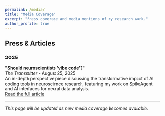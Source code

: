 ```yaml
---
permalink: /media/
title: "Media Coverage"
excerpt: "Press coverage and media mentions of my research work."
author_profile: true
---
```


## Press & Articles

### 2025

**"Should neuroscientists 'vibe code'?"**  
*The Transmitter* - August 25, 2025  
An in-depth perspective piece discussing the transformative impact of AI coding tools in neuroscience research, featuring my work on SpikeAgent and AI interfaces for neural data analysis.  
[Read the full article](https://www.thetransmitter.org/craft-and-careers/should-neuroscientists-vibe-code/)

---

*This page will be updated as new media coverage becomes available.*
